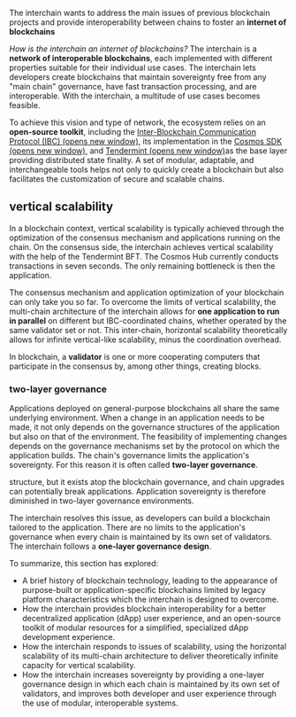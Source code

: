 The interchain wants to address the main issues of previous blockchain projects and provide interoperability between chains to foster an **internet of blockchains**

*How is the interchain an internet of blockchains?* The interchain is a **network of interoperable blockchains**, each implemented with different properties suitable for their individual use cases. The interchain lets developers create blockchains that maintain sovereignty free from any "main chain" governance, have fast transaction processing, and are interoperable. With the interchain, a multitude of use cases becomes feasible.

To achieve this vision and type of network, the ecosystem relies on an **open-source toolkit**, including the [Inter-Blockchain Communication Protocol (IBC) (opens new window)](https://ibcprotocol.dev/), its implementation in the [Cosmos SDK (opens new window)](https://v1.cosmos.network/sdk), and [Tendermint (opens new window)](https://tendermint.com/)as the base layer providing distributed state finality. A set of modular, adaptable, and interchangeable tools helps not only to quickly create a blockchain but also facilitates the customization of secure and scalable chains.

## vertical scalability

In a blockchain context, vertical scalability is typically achieved through the optimization of the consensus mechanism and applications running on the chain. On the consensus side, the interchain achieves vertical scalability with the help of the Tendermint BFT. The Cosmos Hub currently conducts transactions in seven seconds. The only remaining bottleneck is then the application.

The consensus mechanism and application optimization of your blockchain can only take you so far. To overcome the limits of vertical scalability, the multi-chain architecture of the interchain allows for **one application to run in parallel** on different but IBC-coordinated chains, whether operated by the same validator set or not. This inter-chain, horizontal scalability theoretically allows for infinite vertical-like scalability, minus the coordination overhead.



In blockchain, a **validator** is one or more cooperating computers that participate in the consensus by, among other things, creating blocks.


### two-layer governance


Applications deployed on general-purpose blockchains all share the same underlying environment. When a change in an application needs to be made, it not only depends on the governance structures of the application but also on that of the environment. The feasibility of implementing changes depends on the governance mechanisms set by the protocol on which the application builds. The chain's governance limits the application's sovereignty. For this reason it is often called **two-layer governance**.


structure, but it exists atop the blockchain governance, and chain upgrades can potentially break applications. Application sovereignty is therefore diminished in two-layer governance environments.

The interchain resolves this issue, as developers can build a blockchain tailored to the application. There are no limits to the application's governance when every chain is maintained by its own set of validators. The interchain follows a **one-layer governance design**.


To summarize, this section has explored:

- A brief history of blockchain technology, leading to the appearance of purpose-built or application-specific blockchains limited by legacy platform characteristics which the interchain is designed to overcome.
- How the interchain provides blockchain interoperability for a better decentralized application (dApp) user experience, and an open-source toolkit of modular resources for a simplified, specialized dApp development experience.
- How the interchain responds to issues of scalability, using the horizontal scalability of its multi-chain architecture to deliver theoretically infinite capacity for vertical scalability.
- How the interchain increases sovereignty by providing a one-layer governance design in which each chain is maintained by its own set of validators, and improves both developer and user experience through the use of modular, interoperable systems.